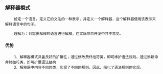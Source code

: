 ### 解释器模式
        给定一个语言，定义它的文法的一种表示，并定义一个解释器，这个解释器使用该表示来解释语言中的句子。
        
        理解为：对需要解释的语言进行解释，在实际项目开发中并不常见。
        
#### 优势
        1、解释器模式具备良好的扩展性；通过修改费终结符类，即可维护语法规则。通过添新添非终结符类，即可扩展语法结构
        2、解释器中内容不同的类，实现了不同的规则。因此，简化了语法规则的实现。